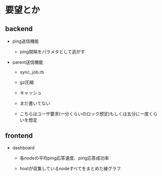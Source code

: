 # 要望とか

## backend

* ping送信機能

  * ping間隔をパラメタとして逃がす

* parent送信機能

  * sync_job.rb

  * gz圧縮

  * キャッシュ

  * まだ書いてない

  * こちらはユーザ要求(一分くらいのロック想定)もしくは五分に一度くらいを想定

## frontend

* dashboard

  * 各nodeの平均ping応答速度、ping応答成功率

  * hostが収集しているnodeすべてをまとめた線グラフ
